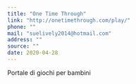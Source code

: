 ```yaml
---
title: "One Time Through"
link: "http://onetimethrough.com/play/"
phone: ""
mail: "suelively2014@hotmail.com"
address: ""
source: ""
date: 2020-04-28
---
```


Portale di giochi per bambini